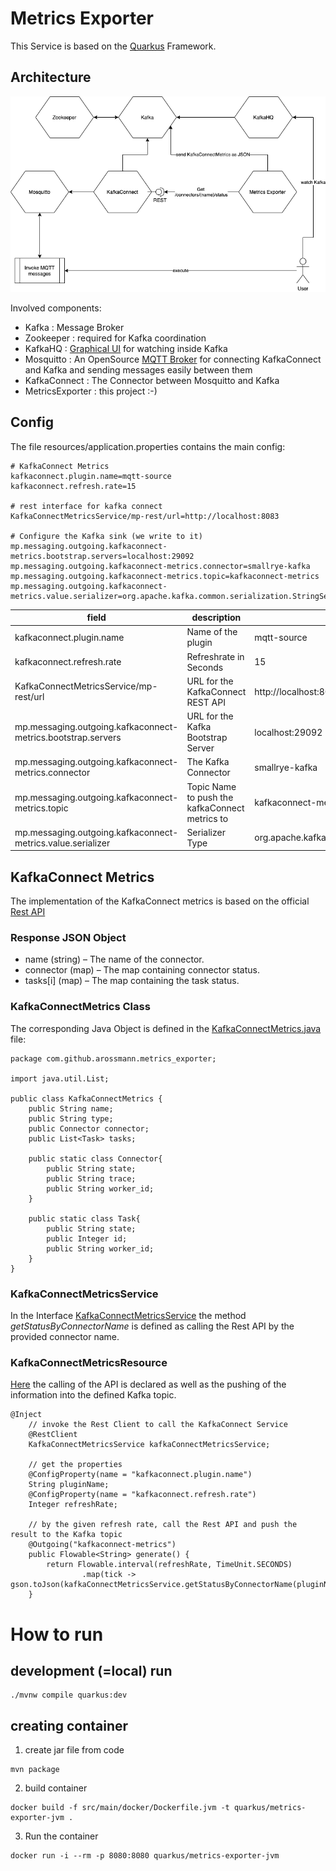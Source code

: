 # Metrics Exporter


This Service is based on the [Quarkus](https://quarkus.io/) Framework.

## Architecture

![architecture](architecture.png)

Involved components:

- Kafka : Message Broker
- Zookeeper : required for Kafka coordination
- KafkaHQ : [Graphical UI](https://github.com/tchiotludo/akhq) for watching inside Kafka
- Mosquitto : An OpenSource [MQTT Broker](https://mosquitto.org) for connecting KafkaConnect and Kafka and 
sending messages easily between them
- KafkaConnect : The Connector between Mosquitto and Kafka
- MetricsExporter : this project :-) 


## Config

The file resources/application.properties contains the main config:

```
# KafkaConnect Metrics
kafkaconnect.plugin.name=mqtt-source
kafkaconnect.refresh.rate=15

# rest interface for kafka connect
KafkaConnectMetricsService/mp-rest/url=http://localhost:8083

# Configure the Kafka sink (we write to it)
mp.messaging.outgoing.kafkaconnect-metrics.bootstrap.servers=localhost:29092
mp.messaging.outgoing.kafkaconnect-metrics.connector=smallrye-kafka
mp.messaging.outgoing.kafkaconnect-metrics.topic=kafkaconnect-metrics
mp.messaging.outgoing.kafkaconnect-metrics.value.serializer=org.apache.kafka.common.serialization.StringSerializer
```

| field                                                         | description | example                                                | 
|---------------------------------------------------------------|-------------|--------------------------------------------------------|
| kafkaconnect.plugin.name                                      |  Name of the plugin           | mqtt-source                                            | 
| kafkaconnect.refresh.rate                                     |  Refreshrate in Seconds           | 15                                                     | 
| KafkaConnectMetricsService/mp-rest/url |  URL for the KafkaConnect REST API           | http://localhost:8083                                  | 
| mp.messaging.outgoing.kafkaconnect-metrics.bootstrap.servers  |  URL for the Kafka Bootstrap Server            | localhost:29092                                        | 
| mp.messaging.outgoing.kafkaconnect-metrics.connector          |  The Kafka Connector           | smallrye-kafka                                         | 
| mp.messaging.outgoing.kafkaconnect-metrics.topic              |  Topic Name to push the kafkaConnect metrics to           | kafkaconnect-metrics                                   | 
| mp.messaging.outgoing.kafkaconnect-metrics.value.serializer   |  Serializer Type           | org.apache.kafka.common.serialization.StringSerializer | 

## KafkaConnect Metrics

The implementation of the KafkaConnect metrics is based on the official [Rest API](https://docs.confluent.io/current/connect/references/restapi.html#get--connectors-(string-name)-status)

### Response JSON Object
 	
* name (string) – The name of the connector.
* connector (map) – The map containing connector status.
* tasks[i] (map) – The map containing the task status.

### KafkaConnectMetrics Class

The corresponding Java Object is defined in the [KafkaConnectMetrics.java](src/main/java/com/github/arossmann/metrics_exporter/metrics_exporter/KafkaConnectMetrics.java) file:
```
package com.github.arossmann.metrics_exporter;

import java.util.List;

public class KafkaConnectMetrics {
    public String name;
    public String type;
    public Connector connector;
    public List<Task> tasks;

    public static class Connector{
        public String state;
        public String trace;
        public String worker_id;
    }

    public static class Task{
        public String state;
        public Integer id;
        public String worker_id;
    }
}
```

### KafkaConnectMetricsService
In the Interface [KafkaConnectMetricsService](src/main/java/com/github/arossmann/metrics_exporter/metrics_exporter/KafkaConnectMetricsService.java) the method _getStatusByConnectorName_ is defined as calling the Rest API by the provided connector name.

### KafkaConnectMetricsResource

[Here](src/main/java/com/github/arossmann/metrics_exporter/metrics_exporter/KafkaConnectMetricsResource.java) the calling of the API is declared as well as the pushing of the information into the defined Kafka topic.

```
@Inject
    // invoke the Rest Client to call the KafkaConnect Service
    @RestClient
    KafkaConnectMetricsService kafkaConnectMetricsService;
    
    // get the properties
    @ConfigProperty(name = "kafkaconnect.plugin.name")
    String pluginName;
    @ConfigProperty(name = "kafkaconnect.refresh.rate")
    Integer refreshRate;
    
    // by the given refresh rate, call the Rest API and push the result to the Kafka topic
    @Outgoing("kafkaconnect-metrics")
    public Flowable<String> generate() {
        return Flowable.interval(refreshRate, TimeUnit.SECONDS)
                .map(tick -> gson.toJson(kafkaConnectMetricsService.getStatusByConnectorName(pluginName)));
    }
```

# How to run

## development (=local) run

```
./mvnw compile quarkus:dev
```

## creating container
1) create jar file from code

```
mvn package
```
2) build container

```
docker build -f src/main/docker/Dockerfile.jvm -t quarkus/metrics-exporter-jvm .
```

3) Run the container

```
docker run -i --rm -p 8080:8080 quarkus/metrics-exporter-jvm
```
